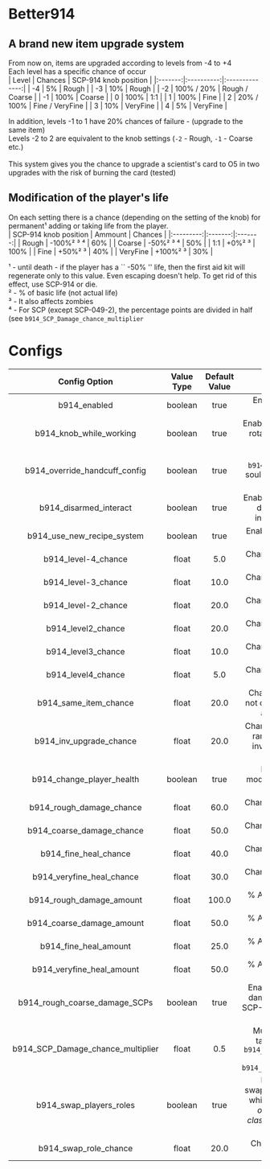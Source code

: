 # Better914
## A brand new item upgrade system
From now on, items are upgraded according to levels from -4 to +4<br>
Each level has a specific chance of occur<br>
| Level | Chances | SCP-914 knob position |
|:-------:|:----------:|:--------------:|
| -4 | 5% | Rough |
| -3 | 10% | Rough |
| -2 | 100% / 20% | Rough / Coarse |
| -1 | 100% | Coarse |
| 0 | 100% | 1:1 |
| 1 | 100% | Fine |
| 2 | 20% / 100% | Fine / VeryFine |
| 3 | 10% | VeryFine |
| 4 | 5% | VeryFine |

In addition, levels -1 to 1 have 20% chances of failure - (upgrade to the same item)<br>
Levels -2 to 2 are equivalent to the knob settings (``-2`` - Rough, ``-1`` - Coarse etc.)<br>
<br>
This system gives you the chance to upgrade a scientist's card to O5 in two upgrades with the risk of burning the card (tested)<br>

## Modification of the player's life<br>
On each setting there is a chance (depending on the setting of the knob) for permanent¹ adding or taking life from the player.<br>
| SCP-914 knob position | Ammount | Chances |
|:---------:|:-------:|:-------:|
| Rough | -100%² ³ ⁴ | 60% |
| Coarse | -50%² ³ ⁴ | 50% |
| 1:1 | +0%² ³ | 100% |
| Fine | +50%² ³ | 40% |
| VeryFine | +100%² ³ | 30% |

¹ - until death - if the player has a `` -50% '' life, then the first aid kit will regenerate only to this value. Even escaping doesn't help. To get rid of this effect, use SCP-914 or die.<br>
² - % of basic life (not actual life)<br>
³ - It also affects zombies<br>
⁴ - For SCP (except SCP-049-2), the percentage points are divided in half (see `b914_SCP_Damage_chance_multiplier`<br>

# Configs
| Config Option | Value Type | Default Value | Description |
|:-----------------------:|:----------:|:------------------------------------------------------------------------------------------------------------------------------------------------------------------------------------------------------------------------------------------------:|:----------------------------------------------------------------------------------------------------------------------:|
| b914_enabled | boolean | true | Enables/Disables this plugin |
| b914_knob_while_working | boolean | true | Enables/Disables option to rotate knob while SCP-914 is working |
| b914_override_handcuff_config | boolean | true | Indicates if `b914_disarmed_interact` sould be used instread of game value |
| b914_disarmed_interact | boolean | true | Enables/Disables ability of disarmed people to interact with objects |
| b914_use_new_recipe_system | boolean | true | Enables/Disables ussage of new recipes |
| b914_level-4_chance | float | 5.0 | Chances to degrade item to level -4 |
| b914_level-3_chance | float | 10.0 | Chances to degrade item to level -3 |
| b914_level-2_chance | float | 20.0 | Chances to degrade item to level -2 |
| b914_level2_chance | float | 20.0 | Chances to upgrade item to level 2 |
| b914_level3_chance | float | 10.0 | Chances to upgrade item to level 3 |
| b914_level4_chance | float | 5.0 | Chances to upgrade item to level 4 |
| b914_same_item_chance | float | 20.0 | Chances for upgrade to not occure on `coarse`, `1:1` and `fine` settings |
| b914_inv_upgrade_chance | float | 20.0 | Chances for upgrade one random item in player inventory while inside SCP-914 |
| b914_change_player_health | boolean | true | Enables/Disables modification of health by SCP-914 |
| b914_rough_damage_chance | float | 60.0 | Chances for taking health from player |
| b914_coarse_damage_chance | float | 50.0 | Chances for taking health from player |
| b914_fine_heal_chance | float | 40.0 | Chances for giving health to player |
| b914_veryfine_heal_chance | float | 30.0 | Chances for giving health to player |
| b914_rough_damage_amount | float | 100.0 | % Ammount of health to take from player |
| b914_coarse_damage_amount | float | 50.0 | % Ammount of health to take from player |
| b914_fine_heal_amount | float | 25.0 | % Ammount of health to give to player |
| b914_veryfine_heal_amount | float | 50.0 | % Ammount of health to give to player |
| b914_rough_coarse_damage_SCPs | boolean | true | Enables/Disables taking damage to SCP's inside SCP-914 while on settings `rough` or `coarse` |
| b914_SCP_Damage_chance_multiplier | float | 0.5 | Multiplies chances of taking damage (see `b914_rough_damage_chance` and `b914_coarse_damage_chance` |
| b914_swap_players_roles | boolean | true | Enables/Disables swapping of players roles while on setting `1:1` *(To occur two different classes inside SCP-914 are needed)* |
| b914_swap_role_chance | float | 20.0 | Chances for swapping roles to occur |
